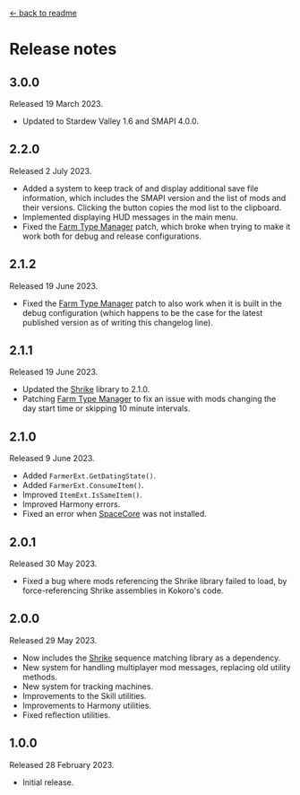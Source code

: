 [← back to readme](README.md)

# Release notes

## 3.0.0
Released 19 March 2023.

* Updated to Stardew Valley 1.6 and SMAPI 4.0.0.

## 2.2.0
Released 2 July 2023.

* Added a system to keep track of and display additional save file information, which includes the SMAPI version and the list of mods and their versions. Clicking the button copies the mod list to the clipboard.
* Implemented displaying HUD messages in the main menu.
* Fixed the [Farm Type Manager](https://www.nexusmods.com/stardewvalley/mods/3231) patch, which broke when trying to make it work both for debug and release configurations.

## 2.1.2
Released 19 June 2023.

* Fixed the [Farm Type Manager](https://www.nexusmods.com/stardewvalley/mods/3231) patch to also work when it is built in the debug configuration (which happens to be the case for the latest published version as of writing this changelog line).

## 2.1.1
Released 19 June 2023.

* Updated the [Shrike](https://github.com/Nanoray-pl/Shrike) library to 2.1.0.
* Patching [Farm Type Manager](https://www.nexusmods.com/stardewvalley/mods/3231) to fix an issue with mods changing the day start time or skipping 10 minute intervals.

## 2.1.0
Released 9 June 2023.

* Added `FarmerExt.GetDatingState()`.
* Added `FarmerExt.ConsumeItem()`.
* Improved `ItemExt.IsSameItem()`.
* Improved Harmony errors.
* Fixed an error when [SpaceCore](https://www.nexusmods.com/stardewvalley/mods/1348) was not installed.

## 2.0.1
Released 30 May 2023.

* Fixed a bug where mods referencing the Shrike library failed to load, by force-referencing Shrike assemblies in Kokoro's code.

## 2.0.0
Released 29 May 2023.

* Now includes the [Shrike](https://github.com/Nanoray-pl/Shrike) sequence matching library as a dependency.
* New system for handling multiplayer mod messages, replacing old utility methods.
* New system for tracking machines.
* Improvements to the Skill utilities.
* Improvements to Harmony utilities.
* Fixed reflection utilities.

## 1.0.0
Released 28 February 2023.

* Initial release.